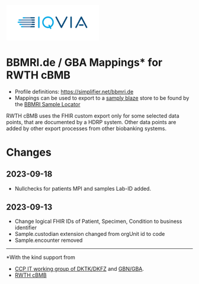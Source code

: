 <img src="/docs/images/Logo.png" width="250" alt="IQVIA Logo"/>

BBMRI.de / GBA Mappings* for RWTH cBMB
======================================

* Profile definitions: https://simplifier.net/bbmri.de
* Mappings can be used to export to a [samply blaze](https://github.com/samply/blaze) store
  to be found by the [BBMRI Sample Locator](https://samplelocator.bbmri.de)

RWTH cBMB uses the FHIR custom export only for some selected data points, that are documented by a HDRP system.
Other data points are added by other export processes from other biobanking systems.

# Changes

## 2023-09-18

* Nullchecks for patients MPI and samples Lab-ID added.

## 2023-09-13

* Change logical FHIR IDs of Patient, Specimen, Condition to business identifier
* Sample.custodian extension changed from orgUnit id to code
* Sample.encounter removed

---
*With the kind support from

* [CCP IT working group of DKTK/DKFZ](https://dktk.dkfz.de/en/clinical-platform/working-groups-partners/ccp-it)
  and [GBN/GBA](https://www.bbmri.de/).
* [RWTH cBMB](https://www.cbmb.ukaachen.de)


